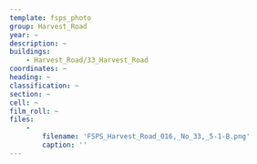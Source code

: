 ```yaml
---
template: fsps_photo
group: Harvest_Road
year: ~
description: ~
buildings:
    - Harvest_Road/33_Harvest_Road
coordinates: ~
heading: ~
classification: ~
section: ~
cell: ~
film_roll: ~
files:
    -
        filename: 'FSPS_Harvest_Road_016,_No_33,_5-1-B.png'
        caption: ''
---
```

